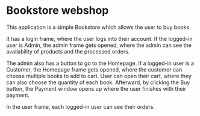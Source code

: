 # Bookstore webshop

This application is a simple Bookstore which allows the user to buy books. 

It has a login frame, where the user logs into their account. If the logged-in user is Admin, the admin frame gets opened, where the admin can see the availability of products and the processed orders. 

The admin also has a button to go to the Homepage. If a logged-in user is a Customer, the Homepage frame gets opened, where the customer can choose multiple books to add to cart. User can open their cart, where they can also choose the quantity of each book. Afterward, by clicking the Buy button, the Payment window opens up where the user finishes with their payment.

In the user frame, each logged-in user can see their orders.
